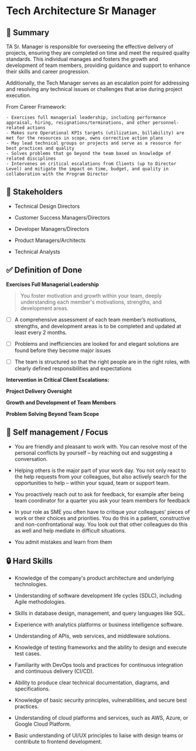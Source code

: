 
# Tech Architecture Sr Manager

## :pushpin: Summary

TA Sr. Manager  is responsible for overseeing the effective delivery of projects, ensuring they are completed on time and meet the required quality standards. This individual manages and fosters the growth and development of team members, providing guidance and support to enhance their skills and career progression. 

Additionally, the Tech Manager serves as an escalation point for addressing and resolving any technical issues or challenges that arise during project execution.

From Career Framework:

    - Exercises full managerial leadership, including performance appraisal, hiring, resignations/terminations, and other personnel-related actions
    - Makes sure Operational KPIs targets (utilization, billability) are met for the resources in scope, owns corrective action plans
    - May lead technical groups or projects and serve as a resource for best practices and quality
    - Solves problems that go beyond the team based on knowledge of related disciplines
    - Intervenes on critical escalations from Clients (up to Director Level) and mitigate the impact on time, budget, and quality in collaboration with the Program Director


## :bank: Stakeholders

* Technical Design Directors

* Customer Success Managers/Directors

* Developer Managers/Directors

* Product Managers/Architects

* Technical Analysts


## :white_check_mark: Definition of Done

**Exercises Full Managerial Leadership**

> You foster motivation and growth within your team, deeply understanding each member's motivations, strengths, and development areas.

 - [ ] A comprehensive assessment of each team member’s motivations, strengths, and development areas is to be completed and updated at least every 2 months.

 - [ ]  Problems and inefficiencies are looked for and elegant solutions are found before they become major issues
 - [ ] The team is structured so that the right people are in the right roles, with clearly defined responsibilities and expectations


**Intervention in Critical Client Escalations:**

 

**Project Delivery Oversight**

 

**Growth and Development of Team Members**

 


**Problem Solving Beyond Team Scope**

 

## 🎯 Self management / Focus


* You are friendly and pleasant to work with. You can resolve most of the personal conflicts by yourself – by reaching out and suggesting a conversation.

* Helping others is the major part of your work day. You not only react to the help requests from your colleagues, but also actively search for the opportunities to help – within your squad, team or support team.

* You proactively reach out to ask for feedback, for example after being team coordinator for a quarter you ask your team members for feedback
* In your role as SME you often have to critique your colleagues' pieces of work or their choices and priorities. You do this in a patient, constructive and non-confrontational way. You look out that other colleagues do this as well and help mediate in difficult situations. 
* You admit mistakes and learn from them


## :lock: Hard Skills

* Knowledge of the company's product architecture and underlying technologies.

 
* Understanding of software development life cycles (SDLC), including Agile methodologies. 
* Skills in database design, management, and query languages like SQL. 
* Experience with analytics platforms or business intelligence software. 
* Understanding of APIs, web services, and middleware solutions. 
* Knowledge of testing frameworks and the ability to design and execute test cases.
* Familiarity with DevOps tools and practices for continuous integration and continuous delivery (CI/CD). 
* Ability to produce clear technical documentation, diagrams, and specifications.
* Knowledge of basic security principles, vulnerabilities, and secure best practices. 
* Understanding of cloud platforms and services, such as AWS, Azure, or Google Cloud Platform. 
* Basic understanding of UI/UX principles to liaise with design teams or contribute to frontend development.
